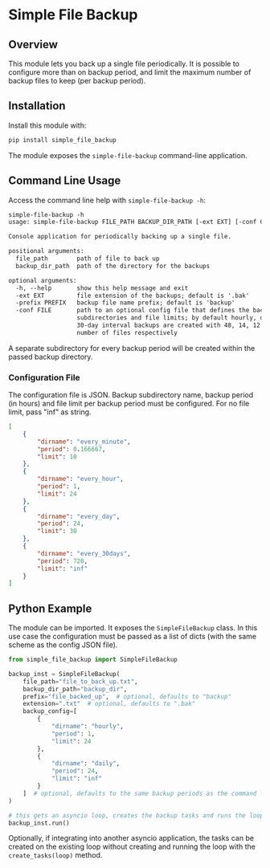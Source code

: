 # Simple File Backup

## Overview

This module lets you back up a single file periodically. It is possible to configure
more than on backup period, and limit the maximum number of backup files to keep (per
backup period).

## Installation

Install this module with:

```txt
pip install simple_file_backup
```

The module exposes the ```simple-file-backup``` command-line application.

## Command Line Usage

Access the command line help with ```simple-file-backup -h```:

```txt
simple-file-backup -h
usage: simple-file-backup FILE_PATH BACKUP_DIR_PATH [-ext EXT] [-conf CONF]

Console application for periodically backing up a single file.

positional arguments:
  file_path        path of file to back up
  backup_dir_path  path of the directory for the backups

optional arguments:
  -h, --help       show this help message and exit
  -ext EXT         file extension of the backups; default is '.bak'
  -prefix PREFIX   backup file name prefix; default is 'backup'
  -conf FILE       path to an optional config file that defines the backup intervals,
                   subdirectories and file limits; by default hourly, daily, weekly and
                   30-day interval backups are created with 48, 14, 12 and unlimited
                   number of files respectively
```

A separate subdirectory for every backup period will be created within the passed
backup directory.

### Configuration File

The configuration file is JSON. Backup subdirectory name, backup period (in hours) and
file limit per backup period must be configured. For no file limit, pass "inf" as
string.

```json
[
    {
        "dirname": "every_minute",
        "period": 0.166667,
        "limit": 10
    },
    {
        "dirname": "every_hour",
        "period": 1,
        "limit": 24
    },
    {
        "dirname": "every_day",
        "period": 24,
        "limit": 30
    },
    {
        "dirname": "every_30days",
        "period": 720,
        "limit": "inf"
    }
]
```

## Python Example

The module can be imported. It exposes the ```SimpleFileBackup``` class.
In this use case the configuration must be passed as a list of dicts (with the same
scheme as the config JSON file).

```python
from simple_file_backup import SimpleFileBackup

backup_inst = SimpleFileBackup(
    file_path="file_to_back_up.txt",
    backup_dir_path="backup_dir",
    prefix="file_backed_up",  # optional, defaults to "backup"
    extension=".txt"  # optional, defaults to ".bak"
    backup_config=[
        {
            "dirname": "hourly",
            "period": 1,
            "limit": 24
        },
        {
            "dirname": "daily",
            "period": 24,
            "limit": "inf"
        }
    ]  # optional, defaults to the same backup periods as the command line version
)

# this gets an asyncio loop, creates the backup tasks and runs the loop forever:
backup_inst.run()
```

Optionally, if integrating into another asyncio application, the tasks can be created
on the existing loop without creating and running the loop with the
```create_tasks(loop)``` method.
